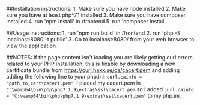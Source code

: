 ##Installation instructions:
    1. Make sure you have node installed
    2. Make sure you have at least php^7.1 installed
    3. Make sure you have composer installed
    4. run 'npm install' in /frontend
    5. run 'composer install' 

##Usage instructions:
    1. run 'npm run build' in /frontend
    2. run 'php -S localhost:8080 -t public'
    3. Go to localhost:8080/ from your web browser to view the application

##NOTES:
    If the page content isn't loading you are likely getting curl errors related to your PHP installation, this is fixable by downloading a new certificate bundle from https://curl.haxx.se/ca/cacert.pem and adding adding the following line to your php.ini: `curl.cainfo = "path_to_cert\cacert.pem"`.
    I placed my cacert.pem in `C:\wamp64\bin\php\php7.1.9\extras\ssl\cacert.pem` so I added `curl.cainfo = "C:\wamp64\bin\php\php7.1.9\extras\ssl\cacert.pem"` to my php.ini.